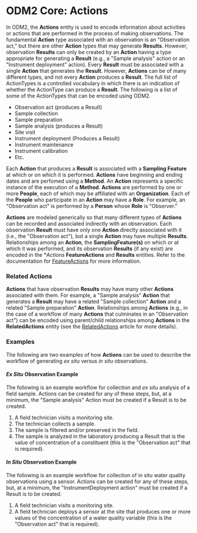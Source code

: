 ODM2 Core: Actions
==================

In ODM2, the **Actions** entity is used to encode information about activities or actions that are performed in the process of making observations.  The fundamental **Action** type associated with an observation is an "Observation act," but there are other **Action** types that may generate **Results**. However, observation **Results** can only be created by an **Action** having a type appropriate for generating a **Result** (e.g., a "Sample analysis" action or an "Instrument deployment" action). Every **Result** must be associated with a single **Action** that generates the **Result**.  However, **Actions** can be of many different types, and not every **Action** produces a **Result**. The full list of ActionTypes is a controlled vocabulary in which there is an indication of whether the ActionType can produce a **Result**. The following is a list of some of the ActionTypes that can be encoded using ODM2.  

* Observation act (produces a Result)
* Sample collection
* Sample preparation
* Sample analysis (produces a Result)
* Site visit
* Instrument deployment (Produces a Result)
* Instrument maintenance
* Instrument calibration
* Etc.

Each **Action** that produces a **Result** is associated with a **Sampling Feature** at which or on which it is performed. **Actions** have beginning and ending dates and are perfomed using a **Method**. An **Action** represents a specific instance of the execution of a **Method**. **Actions** are performed by one or more **People**, each of which may be affiliated with an **Organization**. Each of the **People** who participate in an **Action** may have a **Role**. For example, an "Observation act" is performed by a **Person** whose **Role** is "Observer."

**Actions** are modeled generically so that many different types of **Actions** can be recorded and associated indirectly with an observation.  Each observation **Result** must have only one **Action** direclty associated with it (i.e., the "Observation act"), but a single **Action** may have multiple **Results**. Relationships among an **Action**, the **SamplingFeature(s)** on which or at which it was performed, and its observation **Results** (if any exist) are encoded in the  **Actions* **FeatureActions** and **Results** entities.  Refer to the documentation for [FeatureActions](core_featureactions.md) for more information.

### Related Actions ###
**Actions** that have observation **Results** may have many other **Actions** associated with them. For example, a "Sample analysis" **Action** that generates a **Result** may have a related "Sample collection" **Action** and a related "Sample preparation" **Action**. Relationships among **Actions** (e.g., in the case of a workflow of many **Actions** that culminates in an "Observation act") can be encoded using parent/child relationships among **Actions** in the **RelatedActions** entity (see the [RelatedActions](core_relatedactions.md) article for more details).

### Examples ###
The following are two examples of how **Actions** can be used to describe the workflow of generating *ex situ* versus *in situ* observations.

#### *Ex Situ* Observation Example ####

The following is an example workflow for collection and *ex situ* analysis of a field sample.  Actions can be created for any of these steps, but, at a minimum, the "Sample analysis" Action must be created if a Result is to be created.

1. A field technician visits a monitoring site. 
2. The technician collects a sample.  
3. The sample is filtered and/or preserved in the field. 
4. The sample is analyzed in the laboratory producing a Result that is the value of concentration of a constituent (this is the "Observation act" that is required).  

####  *In Situ* Observation Example ####

The following is an example workflow for collection of in situ water quality observations using a sensor.  Actions can be created for any of these steps, but, at a minimum, the "InstrumentDeployment action" must be created if a Result is to be created.

1. A field technician visits a monitoring site.
2. A field technician deploys a sensor at the site that produces one or more values of the concentration of a water quality variable (this is the "Observation act" that is required).
